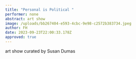 ```yaml
---
title: "Personal is Political "
performer: none
abstract: art show
image: /uploads/bb267404-e593-4cbc-9e98-c2572b383734.jpeg
author: FH
date: 2023-09-23T22:00:33.178Z
approved: true
---
```

a﻿rt show curated by Susan Dumas